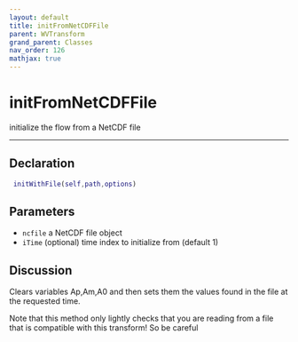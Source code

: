 ```yaml
---
layout: default
title: initFromNetCDFFile
parent: WVTransform
grand_parent: Classes
nav_order: 126
mathjax: true
---
```


#  initFromNetCDFFile

initialize the flow from a NetCDF file


---

## Declaration
```matlab
 initWithFile(self,path,options)
```
## Parameters
+ `ncfile`  a NetCDF file object
+ `iTime`  (optional) time index to initialize from (default 1)

## Discussion

  Clears variables Ap,Am,A0 and then sets them the values found in the file
  at the requested time.
  
  Note that this method only lightly checks that you are reading from a
  file that is compatible with this transform! So be careful
  
        
